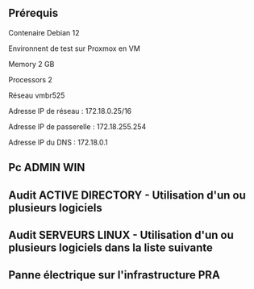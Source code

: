 ## Prérequis

Contenaire Debian 12

Environnent de test sur Proxmox en VM

  Memory 2 GB

  Processors 2

  Réseau vmbr525

  Adresse IP de réseau : 172.18.0.25/16

  Adresse IP de passerelle : 172.18.255.254

  Adresse IP du DNS : 172.18.0.1


  ## Pc ADMIN WIN
  ## Audit ACTIVE DIRECTORY - Utilisation d'un ou plusieurs logiciels
  ## Audit SERVEURS LINUX - Utilisation d'un ou plusieurs logiciels dans la liste suivante
  ## Panne électrique sur l'infrastructure PRA
  
